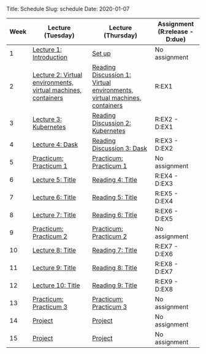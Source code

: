 Title: Schedule
Slug: schedule
Date: 2020-01-07


|Week|Lecture (Tuesday)|Lecture (Thursday)|Assignment (R:release - D:due)|
|-----|-----|-----|-----|
|1|[Lecture 1: Introduction]({filename}/lectures/lecture1/index.md)|[Set up]({filename}/resources/resource1/index.md)|No assignment||
|2|[Lecture 2: 	Virtual environments, virtual machines, containers]({filename}/lectures/lecture2/index.md)|[Reading Discussion 1: Virtual environments, virtual machines, containers]({filename}/readings/reading1/index.md)|R:EX1||
|3|[Lecture 3: Kubernetes]({filename}/lectures/lecture3/index.md)|[Reading Discussion 2: Kubernetes]({filename}/readings/reading2/index.md)|R:EX2 - D:EX1||
|4|[Lecture 4: Dask]({filename}/lectures/lecture4/index.md)|[Reading Discussion 3: Dask]({filename}/readings/reading3/index.md)|R:EX3 - D:EX2||
|5|[Practicum: Practicum 1]({filename}/practicums/practicum1/index.md)|[Practicum: Practicum 1]({filename}/practicums/practicum1/index.md)|No assignment||
|6|[Lecture 5: Title]({filename}/lectures/lecture5/index.md)|[Reading 4: Title]({filename}/readings/reading4/index.md)|R:EX4 - D:EX3||
|7|[Lecture 6: Title]({filename}/lectures/lecture6/index.md)|[Reading 5: Title]({filename}/readings/reading5/index.md)|R:EX5 - D:EX4||
|8|[Lecture 7: Title]({filename}/lectures/lecture7/index.md)|[Reading 6: Title]({filename}/readings/reading6/index.md)|R:EX6 - D:EX5||
|9|[Practicum: Practicum 2]({filename}/practicums/practicum2/index.md)|[Practicum: Practicum 2]({filename}/practicums/practicum2/index.md)|No assignment||
|10|[Lecture 8: Title]({filename}/lectures/lecture8/index.md)|[Reading 7: Title]({filename}/readings/reading7/index.md)|R:EX7 - D:EX6||
|11|[Lecture 9: Title]({filename}/lectures/lecture9/index.md)|[Reading 8: Title]({filename}/readings/reading8/index.md)|R:EX8 - D:EX7||
|12|[Lecture 10: Title]({filename}/lectures/lecture10/index.md)|[Reading 9: Title]({filename}/readings/reading9/index.md)|R:EX9 - D:EX8||
|13|[Practicum: Practicum 3]({filename}/practicums/practicum3/index.md)|[Practicum: Practicum 3]({filename}/practicums/practicum3/index.md)|No assignment||
|14|[Project]({filename}/projects/project1/index.md)|[Project]({filename}/projects/project1/index.md)|No assignment||
|15|[Project]({filename}/projects/project1/index.md)|[Project]({filename}/projects/project1/index.md)|No assignment||